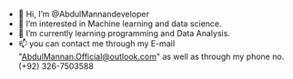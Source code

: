 - 👋 Hi, I’m @AbdulMannandeveloper
- 👀 I’m interested in Machine learning and data science.
- 🌱 I’m currently learning programming and Data Analysis.
- 📫 you can contact me through my E-mail "AbdulMannan.Official@outlook.com" as well as through my phone no. (+92) 326-7503588

<!---
AbdulMannandeveloper/AbdulMannandeveloper is a ✨ special ✨ repository because its `README.md` (this file) appears on your GitHub profile.
You can click the Preview link to take a look at your changes.
--->
